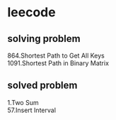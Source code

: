 # leecode    

## solving problem      
864.Shortest Path to Get All Keys    
1091.Shortest Path in Binary Matrix    

## solved problem    
1.Two Sum    
57.Insert Interval    
